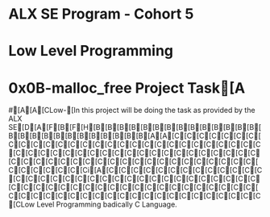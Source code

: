 # ALX SE Program - Cohort 5
# Low Level Programming 
# 0x0B-malloc_free Project Task[A

#[A[A[CLow-[In this project will be doing the task as provided by the ALX SE[D[A[F[B[F[H[B[B[B[B[B[B[B[B[B[B[B[B[B[B[B[B[B[B[B[B[B[B[B[B[B[B[A[A[C[C[C[C[C[C[C[C[C[C[C[C[C[C[C[C[C[C[C[C[C[C[C[C[C[C[C[C[C[C[C[C[C[C[C[C[C[C[C[C[C[C[C[C[C[C[C[C[C[C[C[C[C[C[C[C[C[C[C[C[C[C[C[C[C[C[C[C[C[C[C[C[C[C[Ci[A[C[C[C[C[C[C[C[C[C[C[C[C[C[C[C[C[C[C[C[C[C[C[C[C[C[C[C[C[C[C[C[C[C[C[C[C[C[C[C[C[C[C[C[C[C[C[C[C[C[C[C[C[C[C[C[C[C[C[C[C[C[C[C[C[C[C[C[C[C[C[C[C[C[C[CLow Level Programming badically C Language.
